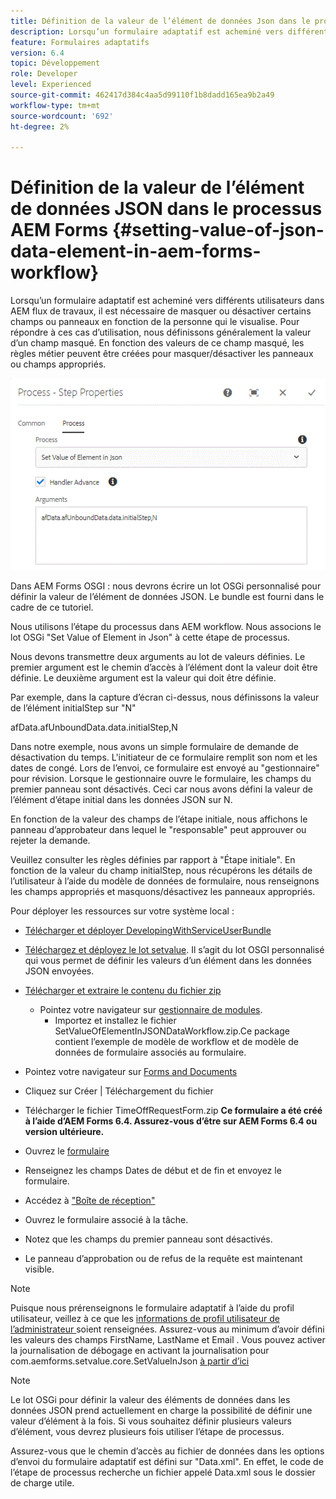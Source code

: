 ```yaml
---
title: Définition de la valeur de l’élément de données Json dans le processus AEM Forms
description: Lorsqu’un formulaire adaptatif est acheminé vers différents utilisateurs dans AEM flux de travaux, il est nécessaire de masquer ou désactiver certains champs ou panneaux en fonction de la personne qui le visualise. Pour répondre à ces cas d’utilisation, nous définissons généralement la valeur d’un champ masqué. En fonction des valeurs de ce champ masqué, les règles métier peuvent être créées pour masquer/désactiver les panneaux ou champs appropriés.
feature: Formulaires adaptatifs
version: 6.4
topic: Développement
role: Developer
level: Experienced
source-git-commit: 462417d384c4aa5d99110f1b8dadd165ea9b2a49
workflow-type: tm+mt
source-wordcount: '692'
ht-degree: 2%

---
```



# Définition de la valeur de l’élément de données JSON dans le processus AEM Forms {#setting-value-of-json-data-element-in-aem-forms-workflow}

Lorsqu’un formulaire adaptatif est acheminé vers différents utilisateurs dans AEM flux de travaux, il est nécessaire de masquer ou désactiver certains champs ou panneaux en fonction de la personne qui le visualise. Pour répondre à ces cas d’utilisation, nous définissons généralement la valeur d’un champ masqué. En fonction des valeurs de ce champ masqué, les règles métier peuvent être créées pour masquer/désactiver les panneaux ou champs appropriés.

![Définition de la valeur d’un élément dans les données JSON](assets/capture-3.gif)

Dans AEM Forms OSGI : nous devrons écrire un lot OSGi personnalisé pour définir la valeur de l’élément de données JSON. Le bundle est fourni dans le cadre de ce tutoriel.

Nous utilisons l’étape du processus dans AEM workflow. Nous associons le lot OSGi &quot;Set Value of Element in Json&quot; à cette étape de processus.

Nous devons transmettre deux arguments au lot de valeurs définies. Le premier argument est le chemin d’accès à l’élément dont la valeur doit être définie. Le deuxième argument est la valeur qui doit être définie.

Par exemple, dans la capture d’écran ci-dessus, nous définissons la valeur de l’élément initialStep sur &quot;N&quot;

afData.afUnboundData.data.initialStep,N

Dans notre exemple, nous avons un simple formulaire de demande de désactivation du temps. L&#39;initiateur de ce formulaire remplit son nom et les dates de congé. Lors de l’envoi, ce formulaire est envoyé au &quot;gestionnaire&quot; pour révision. Lorsque le gestionnaire ouvre le formulaire, les champs du premier panneau sont désactivés. Ceci car nous avons défini la valeur de l’élément d’étape initial dans les données JSON sur N.

En fonction de la valeur des champs de l’étape initiale, nous affichons le panneau d’approbateur dans lequel le &quot;responsable&quot; peut approuver ou rejeter la demande.

Veuillez consulter les règles définies par rapport à &quot;Étape initiale&quot;. En fonction de la valeur du champ initialStep, nous récupérons les détails de l’utilisateur à l’aide du modèle de données de formulaire, nous renseignons les champs appropriés et masquons/désactivez les panneaux appropriés.

Pour déployer les ressources sur votre système local :

* [Télécharger et déployer DevelopingWithServiceUserBundle](/help/forms/assets/common-osgi-bundles/DevelopingWithServiceUser.jar)

* [Téléchargez et déployez le lot setvalue](/help/forms/assets/common-osgi-bundles/SetValueApp.core-1.0-SNAPSHOT.jar). Il s’agit du lot OSGI personnalisé qui vous permet de définir les valeurs d’un élément dans les données JSON envoyées.

* [Télécharger et extraire le contenu du fichier zip](assets/set-value-jsondata.zip)
   * Pointez votre navigateur sur [gestionnaire de modules](http://localhost:4502/crx/packmgr/index.jsp).
      * Importez et installez le fichier SetValueOfElementInJSONDataWorkflow.zip.Ce package contient l’exemple de modèle de workflow et de modèle de données de formulaire associés au formulaire.

* Pointez votre navigateur sur [Forms and Documents](http://localhost:4502/aem/forms.html/content/dam/formsanddocuments)
* Cliquez sur Créer | Téléchargement du fichier
* Télécharger le fichier TimeOffRequestForm.zip
   **Ce formulaire a été créé à l’aide d’AEM Forms 6.4. Assurez-vous d’être sur AEM Forms 6.4 ou version ultérieure.**
* Ouvrez le [formulaire](http://localhost:4502/content/dam/formsanddocuments/timeoffrequest/jcr:content?wcmmode=disabled)
* Renseignez les champs Dates de début et de fin et envoyez le formulaire.
* Accédez à [&quot;Boîte de réception&quot;](http://localhost:4502/aem/inbox)
* Ouvrez le formulaire associé à la tâche.
* Notez que les champs du premier panneau sont désactivés.
* Le panneau d’approbation ou de refus de la requête est maintenant visible.

>[!NOTE]
>
>Puisque nous prérenseignons le formulaire adaptatif à l’aide du profil utilisateur, veillez à ce que les [informations de profil utilisateur de l’administrateur ](http://localhost:4502/security/users.html) soient renseignées. Assurez-vous au minimum d’avoir défini les valeurs des champs FirstName, LastName et Email .
>Vous pouvez activer la journalisation de débogage en activant la journalisation pour com.aemforms.setvalue.core.SetValueInJson [à partir d’ici](http://localhost:4502/system/console/slinglog)

>[!NOTE]
>
>Le lot OSGi pour définir la valeur des éléments de données dans les données JSON prend actuellement en charge la possibilité de définir une valeur d’élément à la fois. Si vous souhaitez définir plusieurs valeurs d’élément, vous devrez plusieurs fois utiliser l’étape de processus.
>
>Assurez-vous que le chemin d’accès au fichier de données dans les options d’envoi du formulaire adaptatif est défini sur &quot;Data.xml&quot;. En effet, le code de l’étape de processus recherche un fichier appelé Data.xml sous le dossier de charge utile.
